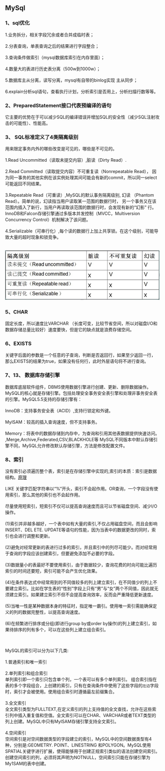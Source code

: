 ## MySql
### 1、sql优化
1.业务拆分，相关字段冗余或者合并成临时表；
<br><br>2.分表查询，单表查询之后的结果进行字段整合；
<br><br>3.查询条件做索引（mysql数据库索引在内存里面）；
<br><br>4.数量大的表进行历史表分离（500w到1000w）；
<br><br>5.数据库主从分离，读写分离，mysql有自带的binlog实现 主从同步；
<br><br>6.explain分析sql语句，查看执行计划，分析索引是否用上，分析扫描行数等等。
### 2、PreparedStatement接口代表预编译的语句
它主要的优势在于可以减少SQL的编译错误并增加SQL的安全性（减少SQL注射攻击的可能性）、性能高。
### 3、 SQL标准定义了4类隔离级别
用来限定事务内外的哪些改变是可见的，哪些是不可见的。
<br><br>1.Read Uncommitted（读取未提交内容）,脏读（Dirty Read）.
<br><br>2.Read Committed（读取提交内容）不可重复读（Nonrepeatable Read），
因为同一事务的其他实例在该实例处理其间可能会有新的commit，所以同一select可能返回不同结果。
<br><br>3.Repeatable Read（可重读）,MySQL的默认事务隔离级别,
幻读 （Phantom Read）。简单的说，幻读指当用户读取某一范围的数据行时，
另一个事务又在该范围内插入了新行，当用户再读取该范围的数据行时，会发现有新的“幻影” 行。
InnoDB和Falcon存储引擎通过多版本并发控制（MVCC，Multiversion Concurrency Control）机制解决了该问题。
<br><br>4.Serializable（可串行化）,每个读的数据行上加上共享锁。在这个级别，可能导致大量的超时现象和锁竞争。
<br><br><br>![四种隔离级别](https://github.com/gaoyuanyuan2/notes/blob/master/img/1.jpg) 
### 5、CHAR
固定长度，所以速度比VARCHAR
（长度可变，比较节省空间，所以对磁盘I/O和数据存储总量比较好）速度要快，但是它的缺点就是浪费存储空间。
### 6、EXISTS
关键字后面的参数是一个任意的子查询，判断是否返回行，如果至少返回一行，
那么EXISTS的结果为true，如果没有任何行，此时外层语句将不进行查询。
### 7、13、	数据库存储引擎
数据库底层软件组件，DBMS使用数据引擎进行创建、更新、删除数据操作。MySQL的核心就是存储引擎。包括处理安全事务安全表引擎和处理非事务安全表的引擎。MySQL5.5支持的存储引擎有：
<br><br>InnoDB：支持事务安全表（ACID）,支持行锁定和外键。
<br><br>MyISAM：较高的插入查询速度，但不支持事务。
<br><br>Memory：将表中的数据存储到内存中，为查询和引用其他表数据提供快速访问。
,Merge,Archive,Federated,CSV,BLACKHOLE等
MySQL不同版本中默认存储引擎不同，MySQL允许修改默认存储引擎，方法是修改配置文件。
### 8、索引
没有索引必须遍历整个表，索引是在存储引擎中实现的,索引的本质：索引是数据结构。[原理](https://blog.csdn.net/debug_zhang/article/details/52168552)
<br><br>LIKE 关键字匹配字符串以“%”开头，索引不会起作用。OR查询，一个字段没有使用索引，那么其他的索引也不会起作用。
<br><br>尽量使用短索引，短索引不仅可以提高查询速度而且可以节省磁盘空间、减少I/O操作。
<br><br>
  (1)索引并非越多越好，一个表中如有大量的索引,不仅占用磁盘空间，而且会影响INSERT、DEL ETE. UPDATE等语句的性能，因为当表中的数据更改的同时，索引也会进行调整和更新。
  <br><br>(2)避免对经常更新的表进行过多的索引，并且索引中的列尽可能少。而对经常用于查询的字段应该创建索引，但要避免添加不必要的字段。
  <br><br>(3)数据量小的表最好不要使用索引，由于数据较少，查询花费的时向可能比遍历索引的时间还要短，索引可能不会产生优化效果。
  <br><br>(4)在条件表达式中经常用到的不同值较多的列上建立索引，在不同值少的列上不要建立索引。比如在学生表的“性别”字段上只有“男”与“女”两个不同值，因此就无须建立索引。如果建立索引不但不会提高查询效率，反而会严重降低更新速度。
  <br><br>(5)当唯一性是某种数据本身的特征时，指定唯一霸引。使用唯一索引需能确保定义的列的数据完整性，以提高查询速度。
  <br><br>(6)在频繁进行排序或分组(即进行group by或order by操作)的列上建立索引，如果待排序的列有多个，可以在这些列上建立组合索引。
  
  <br><br> MySQL的索引可以分为以下几类:
  <br><br>1.普通索引和唯一索引
  <br><br>2.单列索引和组合索引
  <br>单列索引即一个索引只包含单个列，一个表可以有多个单列索引。
  组合索引指在表的多个字段组合，上创建的索引，只有在查询条件中使用了这些字段的`左边`字段时，索引才会被使用。使用组合索引时遵循最左前缀集合。
  <br><br>3.全文索引
  <br>全文索引类型为FULLTEXT,在定义索引的列上支持值的全文查找，允许在这些索引列中插入重复值和空值。全文索引可以在CHAR、VARCHAR或者TEXT类型的列上创建。MySQL中只有MyISAM存储引擎支持全文索引。
  <br><br>4.空间索引
  <br>空间索引是对空间数据类型的字段建立的索引，MySQL中的空间数据类型有4种，分别是:GEOMETRY. POINT、LINESTRING 和POLYGON。MySQL使用SPATIAL关键字进行扩展，使得能够用于创建正规索引类似的语法创建空间索引。创建空间索引的列，必须将其声明为NOTNULL，空间索引只能在存储引擎为My1SAM的表中创建。




